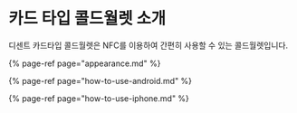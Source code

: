 # 카드 타입 콜드월렛 소개

디센트 카드타입 콜드월렛은 NFC를 이용하여 간편히 사용할 수 있는 콜드월렛입니다.

{% page-ref page="appearance.md" %}

{% page-ref page="how-to-use-android.md" %}

{% page-ref page="how-to-use-iphone.md" %}



